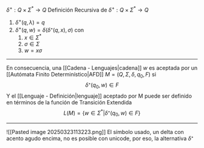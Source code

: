 $δ^+:Q×Σ^*→Q$
Definición Recursiva de $δ^+:Q×Σ^*→Q$
1. $δ^+(q,λ)=q$
2. $δ^+(q,w)=δ(δ⁺(q,x),σ)$ con 
	1. $x∈Σ^*$
	2. $σ∈Σ$
	3. $w=xσ$
***
En consecuencia, una [[Cadena - Lenguajes|cadena]] $w$ es aceptada por un [[Autómata Finito Determinístico|AFD]] $M = (Q, Σ, δ, q_0 , F )$ si $$δ⁺(q_0,w)∈F$$
Y el [[Lenguaje - Definición|lenguaje]] aceptado por M puede ser definido en términos de la función de Transición Extendida$$L(M)=\{w∈Σ^*|δ⁺(q_0,w)∈F\}$$

***
![[Pasted image 20250323113223.png]]
El símbolo usado, un delta con acento agudo encima, no es posible con unicode, por eso, la alternativa $δ⁺$ 